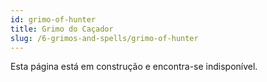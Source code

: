 ```yaml
---
id: grimo-of-hunter
title: Grimo do Caçador
slug: /6-grimos-and-spells/grimo-of-hunter
---
```


Esta página está em construção e encontra-se indisponível.
